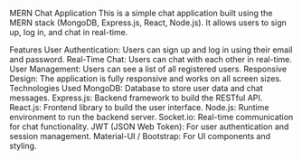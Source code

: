 MERN Chat Application
This is a simple chat application built using the MERN stack (MongoDB, Express.js, React, Node.js). It allows users to sign up, log in, and chat in real-time.

Features
User Authentication: Users can sign up and log in using their email and password.
Real-Time Chat: Users can chat with each other in real-time.
User Management: Users can see a list of all registered users.
Responsive Design: The application is fully responsive and works on all screen sizes.
Technologies Used
MongoDB: Database to store user data and chat messages.
Express.js: Backend framework to build the RESTful API.
React.js: Frontend library to build the user interface.
Node.js: Runtime environment to run the backend server.
Socket.io: Real-time communication for chat functionality.
JWT (JSON Web Token): For user authentication and session management.
Material-UI / Bootstrap: For UI components and styling.
